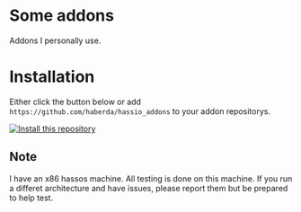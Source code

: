 # Some addons
Addons I personally use.

# Installation

Either click the button below or add `https://github.com/haberda/hassio_addons` to your addon repositorys.

[![Install this repository](https://my.home-assistant.io/badges/supervisor_add_addon_repository.svg)](https://my.home-assistant.io/redirect/supervisor_add_addon_repository/?repository_url=https%3A%2F%2Fgithub.com%2Fhaberda%2Fhassio_addons%2F)

## Note
I have an x86 hassos machine. All testing is done on this machine. If you run a differet architecture and have issues, please report them but be prepared to help test.
